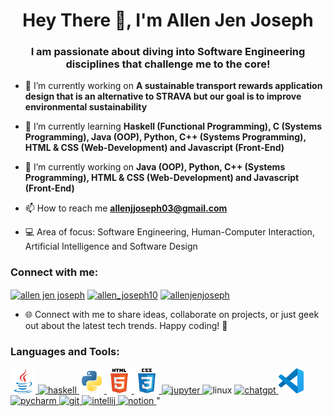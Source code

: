 

<h1 align="center">Hey There 👋, I'm Allen Jen Joseph </h1>  
<h3 align="center">I am passionate about diving into Software Engineering disciplines that challenge me to the core!</h3>   
  
- 🔭 I’m currently working on **A sustainable transport rewards application design that is an alternative to STRAVA but our goal is to improve environmental sustainability**  
  
- 🌱 I’m currently learning **Haskell (Functional Programming), C (Systems Programming), Java (OOP), Python, C++ (Systems Programming), HTML & CSS (Web-Development) and Javascript (Front-End)**

- 🌱 I’m currently working on **Java (OOP), Python, C++ (Systems Programming), HTML & CSS (Web-Development) and Javascript (Front-End)**   
  
- 📫 How to reach me **allenjjoseph03@gmail.com**

- 💻 Area of focus: Software Engineering, Human-Computer Interaction, Artificial Intelligence and Software Design
  
<h3 align="left">Connect with me:</h3>  
<p align="left">  
<a href="https://www.linkedin.com/in/allenjenjoseph/" target="blank"><img align="center" src="https://raw.githubusercontent.com/rahuldkjain/github-profile-readme-generator/master/src/images/icons/Social/linked-in-alt.svg" alt="allen jen joseph" height="30" width="40" /></a>  
<a href="https://instagram.com/allen_joseph10" target="blank"><img align="center" src="https://raw.githubusercontent.com/rahuldkjain/github-profile-readme-generator/master/src/images/icons/Social/instagram.svg" alt="allen_joseph10" height="30" width="40" /></a>
<a href="https://twitter.com/allenjenjoseph" target="blank"><img align="center" src="https://raw.githubusercontent.com/rahuldkjain/github-profile-readme-generator/master/src/images/icons/Social/twitter.svg" alt="allenjenjoseph" height="30" width="40" /></a>
</p>

- 🌐 Connect with me to share ideas, collaborate on projects, or just geek out about the latest tech trends. Happy coding! 🌈
  
<h3 align="left">Languages and Tools:</h3>  
<p align="left"> 
  <a href="https://www.java.com" target="_blank" rel="noreferrer"> <img src="https://raw.githubusercontent.com/devicons/devicon/master/icons/java/java-original.svg" alt="java" width="40" height="40"/> </a>
  <a href="https://www.haskell.org/" target="_blank" rel="noreferrer"> <img src="https://upload.wikimedia.org/wikipedia/commons/1/1c/Haskell-Logo.svg" alt="haskell" width="40" height="40"/> </a>
  <a href="https://www.python.org" target="_blank" rel="noreferrer"> <img src="https://raw.githubusercontent.com/devicons/devicon/master/icons/python/python-original.svg" alt="python" width="40" height="40"/> </a>
  <a href="https://www.w3.org/html/" target="_blank" rel="noreferrer"> <img src="https://raw.githubusercontent.com/devicons/devicon/master/icons/html5/html5-original-wordmark.svg" alt="html5" width="40" height="40"/> </a>
  <a href="https://www.w3schools.com/css/" target="_blank" rel="noreferrer"> <img src="https://raw.githubusercontent.com/devicons/devicon/master/icons/css3/css3-original-wordmark.svg" alt="css3" width="40" height="40"/> </a>
  <a href="https://jupyter.org/" target="_blank" rel="noreferrer"> <img src="https://upload.wikimedia.org/wikipedia/commons/3/38/Jupyter_logo.svg" alt="jupyter" width="40" height="40"/> </a>
  <img src="https://www.vectorlogo.zone/logos/linux/linux-icon.svg" alt="linux" width="40" height="40"/> 
  <a href="https://www.chat.openai.com/" target="_blank" rel="noreferrer"> <img src="https://upload.wikimedia.org/wikipedia/commons/0/04/ChatGPT_logo.svg" alt="chatgpt" width="40" height="40"/> </a> 
  <a href="https://code.visualstudio.com/" target="_blank" rel="noreferrer"> <img src="https://raw.githubusercontent.com/devicons/devicon/master/icons/vscode/vscode-original.svg" alt="vscode" width="40" height="40"/> </a> 
  <a href="https://www.jetbrains.com/pycharm/" target="_blank" rel="noreferrer"> <img src="https://upload.wikimedia.org/wikipedia/commons/6/66/PyCharm_Edu_Icon.svg" alt="pycharm" width="40" height="40"/> </a>
  <a href="https://git-scm.com/" target="_blank" rel="noreferrer"> <img src="https://upload.wikimedia.org/wikipedia/commons/3/3f/Git_icon.svg" alt="git" width="40" height="40"/> </a>
  <a href="https://www.jetbrains.com/idea/" target="_blank" rel="noreferrer"> <img src="https://upload.wikimedia.org/wikipedia/commons/9/9c/IntelliJ_IDEA_Icon.svg" alt="intellij" width="40" height="40"/> </a>
  <a href="https://www.notion.so/" target="_blank" rel="noreferrer"> <img src="https://upload.wikimedia.org/wikipedia/commons/d/d9/Cib-notion_%28CoreUI_Icons_v1.0.0%29.svg" alt="notion" width="40" height="40"/> </a>" 
</p>
